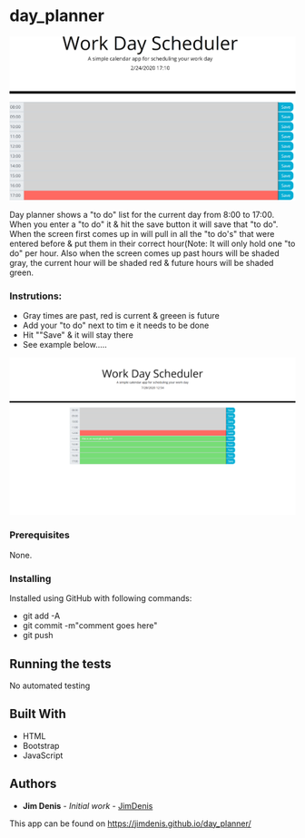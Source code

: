 # day_planner

![Alt text](day_planner.png)

Day planner shows a "to do" list for the current day from 8:00 to 17:00. When you enter a "to do" it & hit the save button it will save that "to do". When the screen first comes up in will pull in all the "to do's" that were entered before & put them in their correct hour(Note: It will only hold one "to do" per hour. Also when the screen comes up past hours will be shaded gray, the current hour will be shaded red & future hours will be shaded green.

### Instrutions:

-   Gray times are past, red is current & greeen is future
-   Add your "to do" next to tim e it needs to be done
-   Hit ""Save" & it will stay there
-   See example below.....

![Alt text](screencapture-jimdenis-github-io-day_planner-1595966062373.png)

### Prerequisites

None.

### Installing

Installed using GitHub with following commands:

-   git add -A
-   git commit -m"comment goes here"
-   git push

## Running the tests

No automated testing

## Built With

-   HTML
-   Bootstrap
-   JavaScript

## Authors

-   **Jim Denis** - _Initial work_ - [JimDenis](https://github.com/JimDenis)

This app can be found on https://jimdenis.github.io/day_planner/
